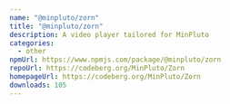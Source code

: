 ```yaml
---
name: "@minpluto/zorn"
title: "@minpluto/zorn"
description: A video player tailored for MinPluto
categories:
  - other
npmUrl: https://www.npmjs.com/package/@minpluto/zorn
repoUrl: https://codeberg.org/MinPluto/Zorn
homepageUrl: https://codeberg.org/MinPluto/Zorn
downloads: 105
---
```

